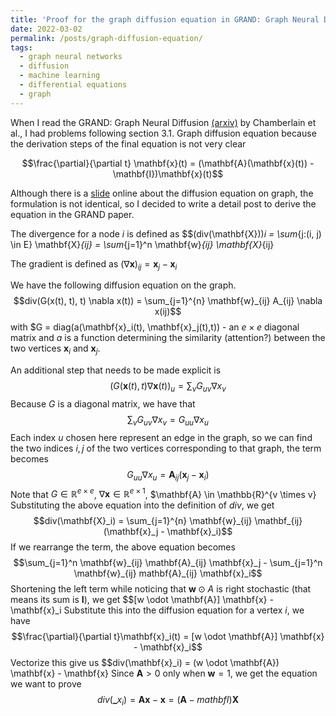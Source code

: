 ```yaml
---
title: 'Proof for the graph diffusion equation in GRAND: Graph Neural Diffusion'
date: 2022-03-02
permalink: /posts/graph-diffusion-equation/
tags:
  - graph neural networks
  - diffusion
  - machine learning
  - differential equations
  - graph
---
```


When I read the GRAND: Graph Neural Diffusion [(arxiv)](https://www.arxiv.org/abs/2106.10934) by Chamberlain et al., I had problems following section 3.1. Graph diffusion equation because the derivation steps of the final equation is not very clear

$$\frac{\partial}{\partial t} \mathbf{x}(t) = (\mathbf{A}(\mathbf{x}(t)) - \mathbf{I})\mathbf{x}(t)$$

Although there is a [slide](https://www.math.fsu.edu/~bertram/lectures/Diffusion.pdf) online about the diffusion equation on graph, the formulation is not identical, so I decided to write a detail post to derive the equation in the GRAND paper.

The divergence for a node $i$ is defined as
$$(div(\mathbf{X}))_i = \sum_{j:(i, j) \in E} \mathbf{X}_{ij} = \sum_{j=1}^n \mathbf{w}_{ij} \mathbf{X}_{ij}

The gradient is defined as $(\nabla \mathbf{x})_{ij} = \mathbf{x}_j - \mathbf{x}_i$

We have the following diffusion equation on the graph.
$$div(G(x(t), t), t) \nabla x(t)) = \sum_{j=1}^{n} \mathbf{w}_{ij} A_{ij} \nabla x(ij)$$
with $G = diag(a(\mathbf{x}_i(t), \mathbf{x}_j(t),t)) - an $e \times e$ diagonal matrix and $a$ is a function determining the similarity (attention?) between the two vertices $\mathbf{x}_i$ and $\mathbf{x}_j$. 

An additional step that needs to be made explicit is 
$$(G(\mathbf{x}(t), t) \nabla \mathbf{x}(t))_u = \sum_{v} G_{uv} \nabla x_{v}$$
Because $G$ is a diagonal matrix, we have that
$$\sum_{v} G_{uv} \nabla x_{v} = G_{uu} \nabla x_u$$
Each index $u$ chosen here represent an edge in the graph, so we can find the two indices $i, j$ of the two vertices corresponding to that graph, the term becomes
$$G_{uu} \nabla x_u = \mathbf{A}_{ij} (\mathbf{x}_j - \mathbf{x}_i)$$ 
Note that $G \in \mathbb{R}^{e \times e}$, $\nabla \mathbf{x} \in \mathbb{R}^{e \times 1}$, $\mathbf{A} \in \mathbb{R}^{v \times v}
Substituting the above equation into the definition of $div$, we get
$$div(\mathbf{X}_i) = \sum_{j=1}^{n} \mathbf{w}_{ij} \mathbf_{ij} (\mathbf{x}_j - \mathbf{x}_i)$$
If we rearrange the term, the above equation becomes
$$\sum_{j=1}^n \mathbf{w}_{ij} \mathbf{A}_{ij} \mathbf{x}_j - \sum_{j=1}^n \mathbf{w}_{ij} mathbf{A}_{ij} \mathbf{x}_i$$
Shortening the left term while noticing that $\mathbf{w} \odot A$ is right stochastic (that means its sum is $\mathbf{I}$), we get
$$[w \odot \mathbf{A}] \mathbf{x} - \mathbf{x}_i
Substitute this into the diffusion equation for a vertex $i$, we have
$$\frac{\partial}{\partial t}\mathbf{x}_i(t) = [w \odot \mathbf{A}] \mathbf{x} - \mathbf{x}_i$$
Vectorize this give us
$$div(\mathbf{x}_i) = (w \odot \mathbf{A}) \mathbf{x} - \mathbf{x}
Since $\mathbf{A} > 0$ only when $\mathbf{w} = 1$, we get the equation we want to prove
$$div(\mathbf_{x}_i) = \mathbf{A} \mathbf{x} - \mathbf{x} = (\mathbf{A} - mathbf{I}) \mathbf{X}$$